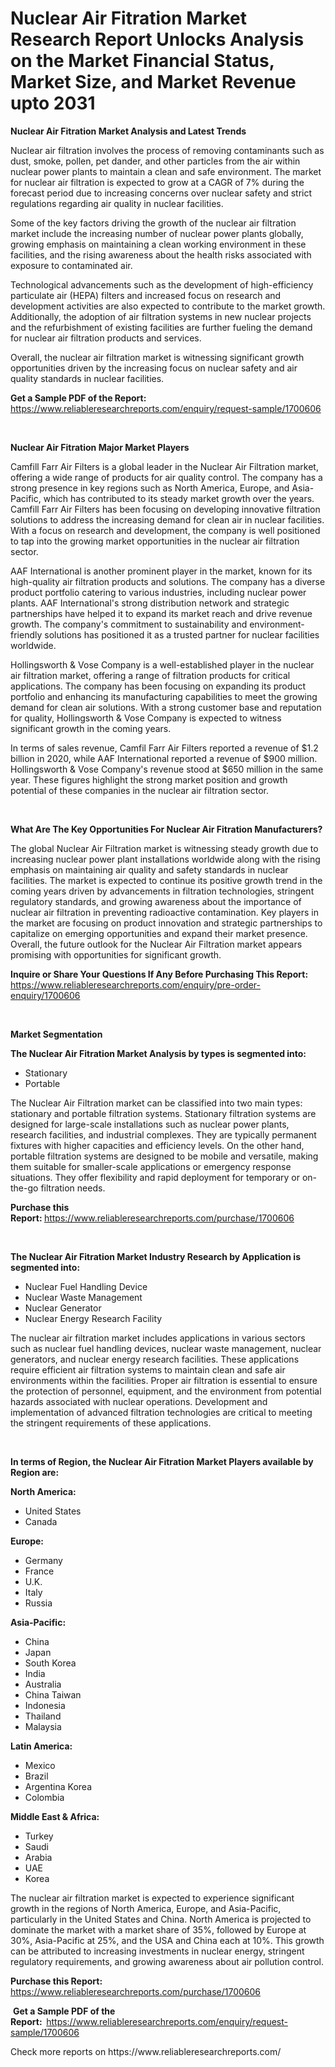 <p><h1>Nuclear Air Fitration Market Research Report Unlocks Analysis on the Market Financial Status, Market Size, and Market Revenue upto 2031</h1></p><p><strong>Nuclear Air Fitration Market Analysis and Latest Trends</strong></p>
<p><p>Nuclear air filtration involves the process of removing contaminants such as dust, smoke, pollen, pet dander, and other particles from the air within nuclear power plants to maintain a clean and safe environment. The market for nuclear air filtration is expected to grow at a CAGR of 7% during the forecast period due to increasing concerns over nuclear safety and strict regulations regarding air quality in nuclear facilities. </p><p>Some of the key factors driving the growth of the nuclear air filtration market include the increasing number of nuclear power plants globally, growing emphasis on maintaining a clean working environment in these facilities, and the rising awareness about the health risks associated with exposure to contaminated air. </p><p>Technological advancements such as the development of high-efficiency particulate air (HEPA) filters and increased focus on research and development activities are also expected to contribute to the market growth. Additionally, the adoption of air filtration systems in new nuclear projects and the refurbishment of existing facilities are further fueling the demand for nuclear air filtration products and services. </p><p>Overall, the nuclear air filtration market is witnessing significant growth opportunities driven by the increasing focus on nuclear safety and air quality standards in nuclear facilities.</p></p>
<p><strong>Get a Sample PDF of the Report:&nbsp;</strong> <a href="https://www.reliableresearchreports.com/enquiry/request-sample/1700606">https://www.reliableresearchreports.com/enquiry/request-sample/1700606</a></p>
<p>&nbsp;</p>
<p><strong>Nuclear Air Fitration Major Market Players</strong></p>
<p><p>Camfill Farr Air Filters is a global leader in the Nuclear Air Filtration market, offering a wide range of products for air quality control. The company has a strong presence in key regions such as North America, Europe, and Asia-Pacific, which has contributed to its steady market growth over the years. Camfill Farr Air Filters has been focusing on developing innovative filtration solutions to address the increasing demand for clean air in nuclear facilities. With a focus on research and development, the company is well positioned to tap into the growing market opportunities in the nuclear air filtration sector.</p><p>AAF International is another prominent player in the market, known for its high-quality air filtration products and solutions. The company has a diverse product portfolio catering to various industries, including nuclear power plants. AAF International's strong distribution network and strategic partnerships have helped it to expand its market reach and drive revenue growth. The company's commitment to sustainability and environment-friendly solutions has positioned it as a trusted partner for nuclear facilities worldwide.</p><p>Hollingsworth & Vose Company is a well-established player in the nuclear air filtration market, offering a range of filtration products for critical applications. The company has been focusing on expanding its product portfolio and enhancing its manufacturing capabilities to meet the growing demand for clean air solutions. With a strong customer base and reputation for quality, Hollingsworth & Vose Company is expected to witness significant growth in the coming years.</p><p>In terms of sales revenue, Camfil Farr Air Filters reported a revenue of $1.2 billion in 2020, while AAF International reported a revenue of $900 million. Hollingsworth & Vose Company's revenue stood at $650 million in the same year. These figures highlight the strong market position and growth potential of these companies in the nuclear air filtration sector.</p></p>
<p>&nbsp;</p>
<p><strong>What Are The Key Opportunities For Nuclear Air Fitration Manufacturers?</strong></p>
<p><p>The global Nuclear Air Filtration market is witnessing steady growth due to increasing nuclear power plant installations worldwide along with the rising emphasis on maintaining air quality and safety standards in nuclear facilities. The market is expected to continue its positive growth trend in the coming years driven by advancements in filtration technologies, stringent regulatory standards, and growing awareness about the importance of nuclear air filtration in preventing radioactive contamination. Key players in the market are focusing on product innovation and strategic partnerships to capitalize on emerging opportunities and expand their market presence. Overall, the future outlook for the Nuclear Air Filtration market appears promising with opportunities for significant growth.</p></p>
<p><strong>Inquire or Share Your Questions If Any Before Purchasing This Report:</strong> <a href="https://www.reliableresearchreports.com/enquiry/pre-order-enquiry/1700606">https://www.reliableresearchreports.com/enquiry/pre-order-enquiry/1700606</a></p>
<p>&nbsp;</p>
<p><strong>Market Segmentation</strong></p>
<p><strong>The Nuclear Air Fitration Market Analysis by types is segmented into:</strong></p>
<p><ul><li>Stationary</li><li>Portable</li></ul></p>
<p><p>The Nuclear Air Filtration market can be classified into two main types: stationary and portable filtration systems. Stationary filtration systems are designed for large-scale installations such as nuclear power plants, research facilities, and industrial complexes. They are typically permanent fixtures with higher capacities and efficiency levels. On the other hand, portable filtration systems are designed to be mobile and versatile, making them suitable for smaller-scale applications or emergency response situations. They offer flexibility and rapid deployment for temporary or on-the-go filtration needs.</p></p>
<p><strong>Purchase this Report:&nbsp;</strong><a href="https://www.reliableresearchreports.com/purchase/1700606">https://www.reliableresearchreports.com/purchase/1700606</a></p>
<p>&nbsp;</p>
<p><strong>The Nuclear Air Fitration Market Industry Research by Application is segmented into:</strong></p>
<p><ul><li>Nuclear Fuel Handling Device</li><li>Nuclear Waste Management</li><li>Nuclear Generator</li><li>Nuclear Energy Research Facility</li></ul></p>
<p><p>The nuclear air filtration market includes applications in various sectors such as nuclear fuel handling devices, nuclear waste management, nuclear generators, and nuclear energy research facilities. These applications require efficient air filtration systems to maintain clean and safe air environments within the facilities. Proper air filtration is essential to ensure the protection of personnel, equipment, and the environment from potential hazards associated with nuclear operations. Development and implementation of advanced filtration technologies are critical to meeting the stringent requirements of these applications.</p></p>
<p>&nbsp;</p>
<p><strong>In terms of Region, the Nuclear Air Fitration Market Players available by Region are:</strong></p>
<p>
    <p> <strong> North America: </strong>
        <ul>
            <li>United States</li>
            <li>Canada</li>
        </ul>
        </p> 
    <p> <strong> Europe: </strong>
        <ul>
            <li>Germany</li>
            <li>France</li>
            <li>U.K.</li>
            <li>Italy</li>
            <li>Russia</li>
        </ul>
        </p> 
    <p> <strong> Asia-Pacific: </strong>
        <ul>
            <li>China</li>
            <li>Japan</li>
            <li>South Korea</li>
            <li>India</li>
            <li>Australia</li>
            <li>China Taiwan</li>
            <li>Indonesia</li>
            <li>Thailand</li>
            <li>Malaysia</li>
        </ul>
        </p> 
    <p> <strong> Latin America: </strong>
        <ul>
            <li>Mexico</li>
            <li>Brazil</li>
            <li>Argentina Korea</li>
            <li>Colombia</li>
        </ul>
        </p> 
    <p> <strong> Middle East & Africa: </strong>
        <ul>
            <li>Turkey</li>
            <li>Saudi</li>
            <li>Arabia</li>
            <li>UAE</li>
            <li>Korea</li>
        </ul>
    </p>
    </p>
<p><p>The nuclear air filtration market is expected to experience significant growth in the regions of North America, Europe, and Asia-Pacific, particularly in the United States and China. North America is projected to dominate the market with a market share of 35%, followed by Europe at 30%, Asia-Pacific at 25%, and the USA and China each at 10%. This growth can be attributed to increasing investments in nuclear energy, stringent regulatory requirements, and growing awareness about air pollution control.</p></p>
<p><strong>Purchase this Report: </strong><a href="https://www.reliableresearchreports.com/purchase/1700606">https://www.reliableresearchreports.com/purchase/1700606</a></p>
<p>&nbsp;<strong>Get a Sample PDF of the Report:&nbsp;&nbsp;</strong><a href="https://www.reliableresearchreports.com/enquiry/request-sample/1700606">https://www.reliableresearchreports.com/enquiry/request-sample/1700606</a></p>
<p><strong></strong></p>
<p>Check more reports on https://www.reliableresearchreports.com/</p>